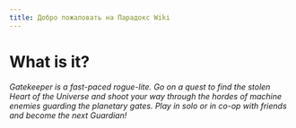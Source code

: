 ```yaml
---
title: Добро пожаловать на Парадокс Wiki
---
```

# What is it?

_Gatekeeper is a fast-paced rogue-lite. Go on a quest to find the stolen Heart of the Universe and shoot your way through the hordes of machine enemies guarding the planetary gates. Play in solo or in co-op with friends and become the next Guardian!_

